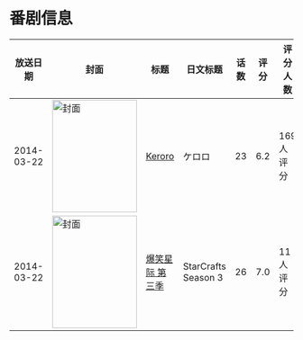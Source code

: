 # 番剧信息

|放送日期|封面|标题|日文标题|话数|评分|评分人数|
|---|---|---|---|---|---|---|
|2014-03-22|<img src="//lain.bgm.tv/pic/cover/c/9c/4a/90005_R1vG1.jpg" alt="封面" style="width:150px;height:200px;object-fit:cover;">|[Keroro](https://bangumi.tv/subject/90005)|ケロロ|23|6.2|169人评分|
|2014-03-22|<img src="//lain.bgm.tv/pic/cover/c/5b/b3/230899_b5E24.jpg" alt="封面" style="width:150px;height:200px;object-fit:cover;">|[爆笑星际 第三季](https://bangumi.tv/subject/230899)|StarCrafts Season 3|26|7.0|11人评分|
